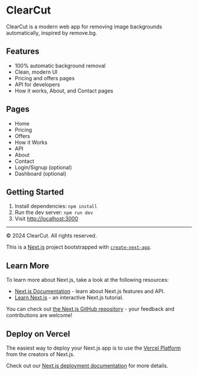 # ClearCut

ClearCut is a modern web app for removing image backgrounds automatically, inspired by remove.bg.

## Features

- 100% automatic background removal
- Clean, modern UI
- Pricing and offers pages
- API for developers
- How it works, About, and Contact pages

## Pages

- Home
- Pricing
- Offers
- How it Works
- API
- About
- Contact
- Login/Signup (optional)
- Dashboard (optional)

## Getting Started

1. Install dependencies: `npm install`
2. Run the dev server: `npm run dev`
3. Visit [http://localhost:3000](http://localhost:3000)

---

© 2024 ClearCut. All rights reserved.

This is a [Next.js](https://nextjs.org) project bootstrapped with [`create-next-app`](https://nextjs.org/docs/app/api-reference/cli/create-next-app).

## Learn More

To learn more about Next.js, take a look at the following resources:

- [Next.js Documentation](https://nextjs.org/docs) - learn about Next.js features and API.
- [Learn Next.js](https://nextjs.org/learn) - an interactive Next.js tutorial.

You can check out [the Next.js GitHub repository](https://github.com/vercel/next.js) - your feedback and contributions are welcome!

## Deploy on Vercel

The easiest way to deploy your Next.js app is to use the [Vercel Platform](https://vercel.com/new?utm_medium=default-template&filter=next.js&utm_source=create-next-app&utm_campaign=create-next-app-readme) from the creators of Next.js.

Check out our [Next.js deployment documentation](https://nextjs.org/docs/app/building-your-application/deploying) for more details.
